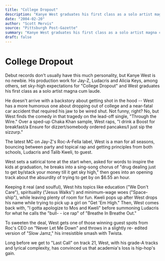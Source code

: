 ```yaml
---
title: "College Dropout"
description: "Kanye West graduates his first class as a solo artist magna cum laude. The latest MC on Jay-Z's Roc-A-Fella label, West is a man for all seasons. West gets one of those winning guest spots from Roc's ..."
date: "2004-02-20"
author: "Scott Mervis"
source: "Pittsburgh Post-Gazette"
summary: "Kanye West graduates his first class as a solo artist magna cum laude. The latest MC on Jay-Z's Roc-A-Fella label, West is a man for all seasons. West gets one of those winning guest spots from Roc's CEO on \"Never Let Me\""
draft: false
---
```


# College Dropout

Debut records don't usually have this much personality, but Kanye West is no newbie. His production work for Jay-Z, Ludacris and Alicia Keys, among others, set sky-high expectations for "College Dropout" and West graduates his first class as a solo artist magna cum laude.

He doesn't arrive with a backstory about getting shot in the hood -- West has a more humorous one about dropping out of college and a near-fatal car accident that required his jaw to be wired shut. Not funny, right? No, but West finds the comedy in that tragedy on the lead-off single, "Through the Wire." Over a sped-up Chaka Khan sample, West raps, "I drink a Boost for breakfast/a Ensure for dizzert/somebody ordered pancakes/I just sip the sizzurp."

The latest MC on Jay-Z's Roc-A-Fella label, West is a man for all seasons, bouncing between party and topical rap and getting principles from both schools, Ludacris and Talib Kweli, to guest.

West sets a satirical tone at the start when, asked for words to inspire the kids at graduation, he breaks into a sing-song chorus of "drug dealing just to get by/stack your money till it get sky high," then goes into an opening track about the absurdity of trying to get by on $6.55 an hour.

Keeping it real (and soulful), West hits topics like education ("We Don't Care"), spirituality ("Jesus Walks") and minimum-wage woes ("Space-ship"), while leaving plenty of room for fun. Kweli pops up after West drops his name while trying to pick up a girl on "Get 'Em High." Then, West comes back with, "I gotta apologize to Mos and Kweli" before summoning Ludacris for what he calls the "bull- - ice rap" of "Breathe In Breathe Out."

To sweeten the deal, West gets one of those winning guest spots from Roc's CEO on "Never Let Me Down" and throws in a slightly re- edited version of "Slow Jamz," his irresistible smash with Twista.

Long before we get to "Last Call" on track 21, West, with his grade-A tracks and lyrical complexity, has convinced us that academia's loss is hip-hop's gain.
